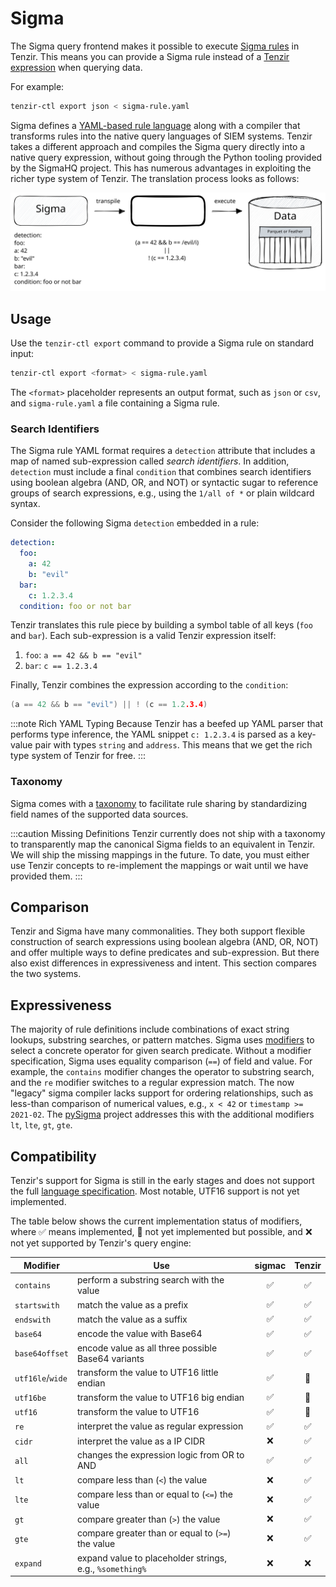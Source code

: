 # Sigma

The Sigma query frontend makes it possible to execute [Sigma
rules](https://github.com/SigmaHQ/sigma) in Tenzir. This means you can provide a
Sigma rule instead of a [Tenzir expression](../expressions.md) when querying
data.

For example:

```bash
tenzir-ctl export json < sigma-rule.yaml
```

Sigma defines a [YAML-based rule language][sigma-spec] along with a compiler
that transforms rules into the native query languages of SIEM systems. Tenzir
takes a different approach and compiles the Sigma query directly into a native
query expression, without going through the Python tooling provided by the
SigmaHQ project. This has numerous advantages in exploiting the richer type
system of Tenzir. The translation process looks as follows:

![Sigma Execution](sigma-execution.excalidraw.svg)

[sigma-spec]: https://sigmahq.github.io/sigma-specification/

## Usage

Use the `tenzir-ctl export` command to provide a Sigma rule on standard input:

```bash
tenzir-ctl export <format> < sigma-rule.yaml
```

The `<format>` placeholder represents an output format, such as `json` or `csv`,
and `sigma-rule.yaml` a file containing a Sigma rule.

### Search Identifiers

The Sigma rule YAML format requires a `detection` attribute that includes a map
of named sub-expression called *search identifiers*. In addition, `detection`
must include a final `condition` that combines search identifiers using boolean
algebra (AND, OR, and NOT) or syntactic sugar to reference groups of search
expressions, e.g., using the `1/all of *` or plain wildcard syntax.

Consider the following Sigma `detection` embedded in a rule:

```yaml
detection:
  foo:
    a: 42
    b: "evil"
  bar:
    c: 1.2.3.4
  condition: foo or not bar
```

Tenzir translates this rule piece by building a symbol table of all keys (`foo`
and `bar`). Each sub-expression is a valid Tenzir expression itself:

1. `foo`: `a == 42 && b == "evil"`
2. `bar`: `c == 1.2.3.4`

Finally, Tenzir combines the expression according to the `condition`:

```c
(a == 42 && b == "evil") || ! (c == 1.2.3.4)
```

:::note Rich YAML Typing
Because Tenzir has a beefed up YAML parser that performs type inference, the
YAML snippet `c: 1.2.3.4` is parsed as a key-value pair with types `string` and
`address`. This means that we get the rich type system of Tenzir for free.
:::

### Taxonomy

Sigma comes with a [taxonomy](https://github.com/SigmaHQ/sigma/wiki/Taxonomy) to
facilitate rule sharing by standardizing field names of the supported data
sources.

:::caution Missing Definitions
Tenzir currently does not ship with a taxonomy to transparently map the canonical
Sigma fields to an equivalent in Tenzir. We will ship the missing mappings in the
future. To date, you must either use Tenzir concepts to re-implement the mappings
or wait until we have provided them.
:::

## Comparison

Tenzir and Sigma have many commonalities. They both support flexible construction
of search expressions using boolean algebra (AND, OR, NOT) and offer multiple
ways to define predicates and sub-expression. But there also exist differences
in expressiveness and intent. This section compares the two systems.

## Expressiveness

The majority of rule definitions include combinations of exact string lookups,
substring searches, or pattern matches. Sigma uses
[modifiers](https://github.com/SigmaHQ/sigma/wiki/Specification#value-modifiers)
to select a concrete operator for given search predicate. Without a modifier
specification, Sigma uses equality comparison (`==`) of field and value. For
example, the `contains` modifier changes the operator to substring search, and
the `re` modifier switches to a regular expression match. The now "legacy" sigma
compiler lacks support for ordering relationships, such as less-than comparison
of numerical values, e.g., `x < 42` or `timestamp >= 2021-02`. The
[pySigma](https://github.com/SigmaHQ/pySigma) project addresses this with the
additional modifiers `lt`, `lte`, `gt`, `gte`.

## Compatibility

Tenzir's support for Sigma is still in the early stages and does not support the
full [language specification][sigma-spec]. Most notable, UTF16 support is not
yet implemented.

The table below shows the current implementation status of modifiers, where ✅
means implemented, 🚧 not yet implemented but possible, and ❌ not yet supported
by Tenzir's query engine:

|Modifier|Use|sigmac|Tenzir|
|--------|---|:----:|:--:|
|`contains`|perform a substring search with the value|✅|✅|
|`startswith`|match the value as a prefix|✅|✅|
|`endswith`|match the value as a suffix|✅|✅|
|`base64`|encode the value with Base64|✅|✅
|`base64offset`|encode value as all three possible Base64 variants|✅|✅
|`utf16le`/`wide`|transform the value to UTF16 little endian|✅|🚧
|`utf16be`|transform the value to UTF16 big endian|✅|🚧
|`utf16`|transform the value to UTF16|✅|🚧
|`re`|interpret the value as regular expression|✅|✅
|`cidr`|interpret the value as a IP CIDR|❌|✅
|`all`|changes the expression logic from OR to AND|✅|✅
|`lt`|compare less than (`<`) the value|❌|✅
|`lte`|compare less than or equal to (`<=`) the value|❌|✅
|`gt`|compare greater than (`>`) the value|❌|✅
|`gte`|compare greater than or equal to (`>=`) the value|❌|✅
|`expand`|expand value to placeholder strings, e.g., `%something%`|❌|❌
